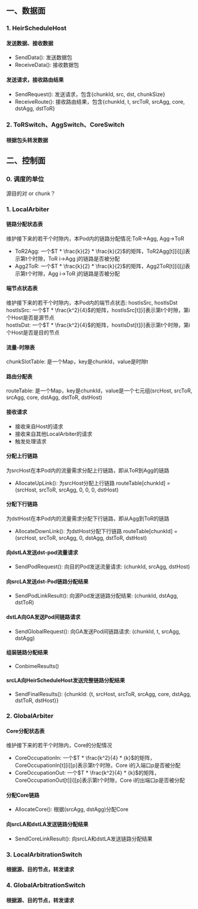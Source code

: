 # 
## 一、数据面
### 1. HeirScheduleHost
#### 发送数据、接收数据
- SendData(): 发送数据包
- ReceiveData(): 接收数据包
#### 发送请求，接收路由结果
- SendRequest(): 发送请求，包含{chunkId, src, dst, chunkSize}
- ReceiveRoute(): 接收路由结果，包含{chunkId, t, srcToR, srcAgg, core, dstAgg, dstToR}
### 2. ToRSwitch、AggSwitch、CoreSwitch
#### 根据包头转发数据

## 二、控制面
### 0. 调度的单位
源目的对 or chunk？
### 1. LocalArbiter
#### 链路分配状态表
维护接下来的若干个时隙内，本Pod内的链路分配情况:ToR->Agg, Agg->ToR  
- ToR2Agg: 一个$T * \frac{k}{2} * \frac{k}{2}$的矩阵，ToR2Agg[t][i][j]表示第t个时隙，ToR i->Agg j的链路是否被分配
- Agg2ToR: 一个$T * \frac{k}{2} * \frac{k}{2}$的矩阵，Agg2ToR[t][i][j]表示第t个时隙，Agg i->ToR j的链路是否被分配

#### 端节点状态表
维护接下来的若干个时隙内，本Pod内的端节点状态: hostIsSrc, hostIsDst  
hostIsSrc: 一个$T * \frac{k^2}{4}$的矩阵，hostIsSrc[t][i]表示第t个时隙，第i个Host是否是源节点  
hostIsDst: 一个$T * \frac{k^2}{4}$的矩阵，hostIsDst[t][i]表示第t个时隙，第i个Host是否是目的节点

#### 流量-时隙表
chunkSlotTable: 是一个Map，key是chunkId，value是时隙t

#### 路由分配表
routeTable: 是一个Map，key是chunkId，value是一个七元组(srcHost, srcToR, srcAgg, core, dstAgg, dstToR, dstHost)

#### 接收请求
- 接收来自Host的请求
- 接收来自其他LocalArbiter的请求
- 触发处理请求

#### 分配上行链路
为srcHost在本Pod内的流量需求分配上行链路，即从ToR到Agg的链路
- AllocateUpLink(): 为srcHost分配上行链路
routeTable[chunkId] = (srcHost, srcToR, srcAgg, 0, 0, 0, dstHost)

#### 分配下行链路
为dstHost在本Pod内的流量需求分配下行链路，即从Agg到ToR的链路
- AllocateDownLink(): 为dstHost分配下行链路
routeTable[chunkId] = (srcHost, srcToR, srcAgg, 0, dstAgg, dstToR, dstHost)

#### 向dstLA发送dst-pod流量请求
- SendPodRequest(): 向目的Pod发送流量请求: (chunkId, srcAgg, dstHost)

#### 向srcLA发送dst-Pod链路分配结果
- SendPodLinkResult(): 向源Pod发送链路分配结果: (chunkId, dstAgg, dstToR)

#### dstLA向GA发送Pod间链路请求
- SendGlobalRequest(): 向GA发送Pod间链路请求: (chunkId, t, srcAgg, dstAgg)

#### 组装链路分配结果
- ConbimeResults()
#### srcLA向HeirScheduleHost发送完整链路分配结果
- SendFinalResults(): {chunkId: {t, srcHost, srcToR, srcAgg, core, dstAgg, dstToR, dstHost}}

### 2. GlobalArbiter
#### Core分配状态表
维护接下来的若干个时隙内，Core的分配情况
- CoreOccupationIn: 一个$T * \frac{k^2}{4} * {k}$的矩阵，CoreOccupationIn[t][i][p]表示第t个时隙，Core i的入端口p是否被分配
- CoreOccupationOut: 一个$T * \frac{k^2}{4} * {k}$的矩阵，CoreOccupationOut[t][i][p]表示第t个时隙，Core i的出端口p是否被分配

#### 分配Core链路
- AllocateCore(): 根据(srcAgg, dstAgg)分配Core

#### 向srcLA和dstLA发送链路分配结果
- SendCoreLinkResult(): 向srcLA和dstLA发送链路分配结果

### 3. LocalArbitrationSwitch

#### 根据源、目的节点，转发请求

### 4. GlobalArbitrationSwitch

#### 根据源、目的节点，转发请求